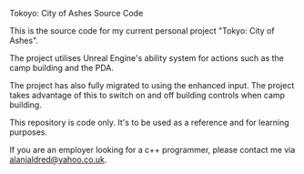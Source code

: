 Tokoyo: City of Ashes Source Code

This is the source code for my current personal project "Tokyo: City of Ashes". 

The project utilises Unreal Engine's ability system for actions such as the camp building and the PDA. 

The project has also fully migrated to using the enhanced input. The project takes advantage of this to switch on and off building controls when camp building.

This repository is code only. It's to be used as a reference and for learning purposes. 

If you are an employer looking for a c++ programmer, please contact me via alanjaldred@yahoo.co.uk. 
